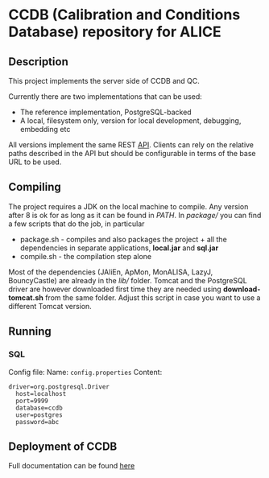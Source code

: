 # CCDB (Calibration and Conditions Database) repository for ALICE

## Description
This project implements the server side of CCDB and QC.

Currently there are two implementations that can be used:
* The reference implementation, PostgreSQL-backed
* A local, filesystem only, version for local development, debugging, embedding etc

All versions implement the same REST [API](API.md). Clients can rely on the relative paths described in the API but should be configurable in terms of the base URL to be used.

## Compiling
The project requires a JDK on the local machine to compile. Any version after 8 is ok for as long as it can be found in *PATH*. In *package/* you can find a few scripts that do the job, in particular
* package.sh - compiles and also packages the project + all the dependencies in separate applications, **local.jar** and **sql.jar**
* compile.sh - the compilation step alone

Most of the dependencies (JAliEn, ApMon, MonALISA, LazyJ, BouncyCastle) are already in the *lib/* folder. Tomcat and the PostgreSQL driver are however downloaded first time they are needed using **download-tomcat.sh** from the same folder. Adjust this script in case you want to use a different Tomcat version.

## Running

### SQL 
Config file:
Name: `config.properties`
Content:
```properties
driver=org.postgresql.Driver
  host=localhost
  port=9999
  database=ccdb
  user=postgres
  password=abc
```

## Deployment of CCDB

Full documentation can be found [here](docs/readme.md)